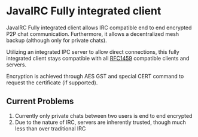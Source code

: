 # JavaIRC Fully integrated client

JavaIRC Fully integrated client allows IRC compatible end to end encrypted P2P chat communication. Furthermore, it allows a decentralized mesh backup (although only for private chats).

Utilizing an integrated IPC server to allow direct connections, this fully integrated client stays compatible with all [RFC1459](https://www.rfc-editor.org/rfc/rfc1459.html) compatible clients and servers.

Encryption is achieved through AES GST and special CERT command to request the certificate (if supported).

## Current Problems
1. Currently only private chats between two users is end to end encrypted
2. Due to the nature of IRC, servers are inherently trusted, though much less than over traditional IRC